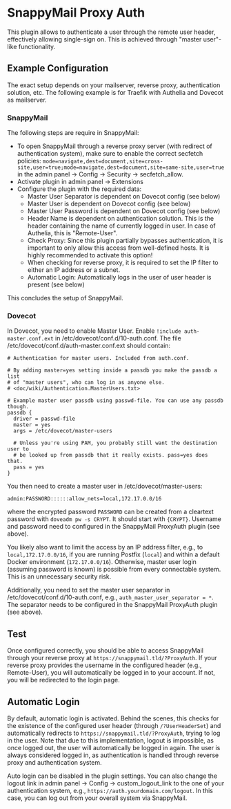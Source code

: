 # SnappyMail Proxy Auth

This plugin allows to authenticate a user through the remote user header, effectively allowing single-sign on.
This is achieved through "master user"-like functionality.

## Example Configuration

The exact setup depends on your mailserver, reverse proxy, authentication solution, etc.
The following example is for Traefik with Authelia and Dovecot as mailserver.

### SnappyMail

The following steps are require in SnappyMail:

- To open SnappyMail through a reverse proxy server (with redirect of authentication system), make sure to enable the correct secfetch policies: ```mode=navigate,dest=document,site=cross-site,user=true;mode=navigate,dest=document,site=same-site,user=true``` in the admin panel -> Config -> Security -> secfetch_allow.
- Activate plugin in admin panel -> Extensions
- Configure the plugin with the required data:
   - Master User Separator is dependent on Dovecot config (see below)
   - Master User is dependent on Dovecot config (see below)
   - Master User Password is dependent on Dovecot config (see below)
   - Header Name is dependent on authentication solution. This is the header containing the name of currently logged in user. In case of Authelia, this is "Remote-User".
   - Check Proxy: Since this plugin partially bypasses authentication, it is important to only allow this access from well-defined hosts. It is highly recommended to activate this option!
   - When checking for reverse proxy, it is required to set the IP filter to either an IP address or a subnet.
   - Automatic Login: Automatically logs in the user of user header is present (see below)

This concludes the setup of SnappyMail.

### Dovecot

In Dovecot, you need to enable Master User.
Enable ```!include auth-master.conf.ext``` in /etc/dovecot/conf.d/10-auth.conf.
The file /etc/dovecot/conf.d/auth-master.conf.ext should contain:
```
# Authentication for master users. Included from auth.conf.

# By adding master=yes setting inside a passdb you make the passdb a list
# of "master users", who can log in as anyone else.
# <doc/wiki/Authentication.MasterUsers.txt>

# Example master user passdb using passwd-file. You can use any passdb though.
passdb {
  driver = passwd-file
  master = yes
  args = /etc/dovecot/master-users

  # Unless you're using PAM, you probably still want the destination user to
  # be looked up from passdb that it really exists. pass=yes does that.
  pass = yes
}
```

You then need to create a master user in /etc/dovecot/master-users:
```
admin:PASSWORD::::::allow_nets=local,172.17.0.0/16
```
where the encrypted password ```PASSWORD``` can be created from a cleartext password with ```doveadm pw -s CRYPT```.
It should start with ```{CRYPT}```.
Username and password need to configured in the SnappyMail ProxyAuth plugin (see above).

You likely also want to limit the access by an IP address filter, e.g., to ```local,172.17.0.0/16```, if you are running Postfix (```local```) and within a default Docker environment (```172.17.0.0/16```).
Otherwise, master user login (assuming password is known) is possible from every connectable system.
This is an unnecessary security risk.

Additionally, you need to set the master user separator in /etc/dovecot/conf.d/10-auth.conf, e.g., ```auth_master_user_separator = *```.
The separator needs to be configured in the SnappyMail ProxyAuth plugin (see above).

## Test

Once configured correctly, you should be able to access SnappyMail through your reverse proxy at ```https://snappymail.tld/?ProxyAuth```.
If your reverse proxy provides the username in the configured header (e.g., Remote-User), you will automatically be logged in to your account.
If not, you will be redirected to the login page.

## Automatic Login

By default, automatic login is activated.
Behind the scenes, this checks for the existence of the configured user header (through ```/?UserHeaderSet```) and automatically redirects to ```https://snappymail.tld/?ProxyAuth```, trying to log in the user.
Note that due to this implementation, logout is impossible, as once logged out, the user will automatically be logged in again.
The user is always considered logged in, as authentication is handled through reverse proxy and authentication system.

Auto login can be disabled in the plugin settings.
You can also change the logout link in admin panel -> Config -> custom_logout_link to the one of your authentication system, e.g., ```https://auth.yourdomain.com/logout```.
In this case, you can log out from your overall system via SnappyMail.
